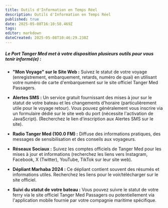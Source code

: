 ```yaml
---
title: Outils d'Information en Temps Réel
description: Outils d'Information en Temps Réel
published: true
date: 2025-05-08T16:10:58.469Z
tags: 
editor: markdown
dateCreated: 2025-05-08T10:46:29.238Z
---
```


##### Le Port Tanger Med met à votre disposition plusieurs outils pour vous tenir informé\(e\) :

  *  **"Mon Voyage" sur le Site Web :** Suivez le statut de votre voyage \(enregistrement, embarquement, retards, numéro de quai\) en utilisant votre numéro de carte d'embarquement sur le site officiel Tanger Med Passagers.

  *  **Alertes SMS :** Un service gratuit fournissant des mises à jour sur le statut de votre bateau et les changements d'horaire \(particulièrement utile pour le voyage retour\). Vous pouvez généralement vous inscrire via un formulaire dédié sur le site web du port \(nécessite l'activation de JavaScript\). \(Recherchez le lien d'inscription aux Alertes SMS sur le site\).

  *  **Radio Tanger Med \(100.0 FM\) :** Diffuse des informations pratiques, des messages de sensibilisation et des conseils aux voyageurs.

  *  **Réseaux Sociaux :** Suivez les comptes officiels de Tanger Med pour les mises à jour et informations \(recherchez les liens vers Instagram, Facebook, X \(Twitter\), YouTube, TikTok sur leur site web\).

  *  **Dépliant Marhaba 2024 :** Ce dépliant contient souvent des résumés et informations utiles. Recherchez les liens pour le voir/télécharger sur le site officiel.

  *  **Suivi du statut de votre bateau :** Vous pouvez suivre le statut de votre ferry via le site officiel Tanger Med Passagers ou potentiellement via l'application mobile fournie par votre compagnie maritime spécifique.